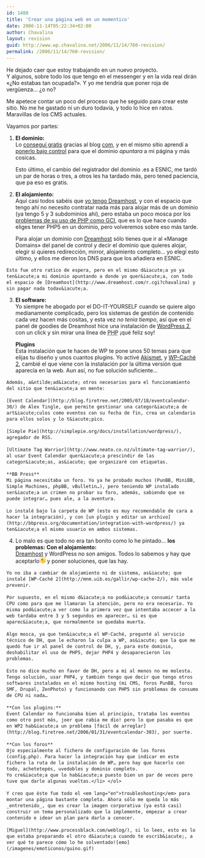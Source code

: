 ```yaml
---
id: 1408
title: 'Crear una página web en un momentico'
date: 2006-11-14T05:22:34+02:00
author: Chavalina
layout: revision
guid: http://www.wp.chavalina.net/2006/11/14/760-revision/
permalink: /2006/11/14/760-revision/
---
```

He dejado caer que estoy trabajando en un nuevo proyecto.  
Y algunos, sobre todo los que tengo en el messenger y en la vida real dirán «&iquest;No estabas tan ocupada?». Y yo me tendr&iacute;a que poner roja de verg&uuml;enza… &iquest;o no?

Me apetece contar un poco del proceso que he seguido para crear este sitio. No me he gastado ni un duro todav&iacute;a, y todo lo hice en ratos. Maravillas de los CMS actuales.

Vayamos por partes:

  1. **El dominio:**  
    Lo [consegu&iacute; gratis](http://www.com.es/00433/dominios-es-gratis/) gracias al blog [com](http://www.com.es/), y en el mismo sitio aprend&iacute; a [ponerlo bajo control](http://www.com.es/00438/gestionar-dominio-esnic/) para que el dominio _apuntara_ a mi página y más cosicas.</p> 
    Esto &uacute;ltimo, el cambio del registrador del dominio .es a ESNIC, me tardó un par de horas o tres, a otros les ha tardado más, pero tened paciencia, que pa eso es gratis.

  2. **El alojamiento:**  
    Aqu&iacute; casi todos sabéis que [yo tengo Dreamhost](http://chavalina.net/comentar.php?idpost=618), y con el espacio que tengo ah&iacute; no necesito contratar nada más para alojar más de un dominio (ya tengo 5 y 3 subdominios ah&iacute;), pero estaba un poco mosca por los [problemas de su uso de <acronym title="Hypertext PreProcessor">PHP</acronym> como GCI](http://mnm.uib.es/gallir/posts/2005/11/10/499/), que es lo que hace cuando eliges tener PHP5 en un dominio, pero volveremos sobre eso más tarde.</p> 
    Para alojar un dominio con [Dreamhost](http://www.dreamhost.com/r.cgi?chavalina) sólo tienes que ir al «Manage Domains» del panel de control y decir el dominio que quieres alojar, elegir si quieres redirección, mirror, alojamiento completo… yo eleg&iacute; esto &uacute;ltimo, y ellos me dieron los DNS para que los a&ntilde;adiera en ESNIC.
    
    Esto fue otro ratico de espera, pero en el mismo d&iacute;a yo ya ten&iacute;a mi dominio apuntando a donde yo quer&iacute;a, con todo el espacio de [Dreamhost](http://www.dreamhost.com/r.cgi?chavalina) y sin pagar nada todav&iacute;a.

  3. **El software:**  
    Yo siempre he abogado por el DO-IT-YOURSELF cuando se quiere algo medianamente complicado, pero los sistemas de gestión de contenido cada vez hacen más cositas, y esta vez _no ten&iacute;a tiempo_, as&iacute; que en el panel de goodies de Dreamhost hice una instalación de [WordPress 2](http://www.wordpress.com), con un click y sin mirar una l&iacute;nea de <acronym title="Hypertext PreProcessor">PHP</acronym> &iexcl;qué feliz soy!</p> 
    **Plugins**  
    Esta instalación que te hacen de WP te pone unos 50 temas para que elijas tu dise&ntilde;o y unos cuantos plugins. Yo activé [Akismet](http://akismet.com/), y [WP-Caché 2](http://mnm.uib.es/gallir/wp-cache-2/), cambié el que viene con la instalación por la &uacute;ltima versión que aparec&iacute;a en la web. Aun as&iacute;, no fue solución suficiente…
    
    Además, a&ntilde;ad&iacute; otros necesarios para el funcionamiento del sitio que ten&iacute;a en mente: 
    
    [Event Calendar](http://blog.firetree.net/2005/07/18/eventcalendar-30/) de Alex Tingle, que permite gestionar una categor&iacute;a de art&iacute;culos como eventos con su fecha de fin, crea un calendario para ellos solos y lo t&iacute;pico.
    
    [Simple Pie](http://simplepie.org/docs/installation/wordpress/), agregador de RSS.
    
    [Ultimate Tag Warrior](http://www.neato.co.nz/ultimate-tag-warrior/), al usar Event Calendar quer&iacute;a prescindir de las categor&iacute;as, as&iacute; que organizaré con etiquetas.
    
    **BB Press**  
    Mi página necesitaba un foro. Yo ya he probado muchos (PunBB, MiniBB, Simple Machines, phpBB, vBulletin…), pero teniendo WP instalado ser&iacute;a un crimen no probar su foro, además, sabiendo que se puede integrar… pues ale, a la aventura.
    
    Lo instalé bajo la carpeta de WP (esto es muy recomendable de cara a hacer la integración), y con [un plugin y editar un archivo](http://bbpress.org/documentation/integration-with-wordpress/) ya ten&iacute;a el mismo usuario en ambos sistemas. 

  4. Lo malo es que todo no era tan bonito como lo he pintado… **los problemas:** 
    **Con el alojamiento:**  
    [Dreamhost](http://www.dreamhost.com/r.cgi?chavalina) y WordPress no son amigos. Todos lo sabemos y hay que aceptarlo![emo](/imagenes/emoticonos/confuso.gif) y poner soluciones, que las hay.
    
    Yo no iba a cambiar de alojamiento ni de sistema, as&iacute; que instalé [WP-Caché 2](http://mnm.uib.es/gallir/wp-cache-2/), más vale prevenir.
    
    Por supuesto, en el mismo d&iacute;a no pod&iacute;a consumir tanta CPU como para que me llamaran la atención, pero no era necesario. Yo misma pod&iacute;a ver como la primera vez que intentaba accecer a la web tardaba entre 3 y 5 segundos en aparecer… si es que aparec&iacute;a, que normalmente se quedaba muerta.
    
    Algo mosca, ya que ten&iacute;a el WP-Caché, pregunté al servicio técnico de DH, que le echaron la culpa a WP, as&iacute; que la que me quedó fue ir al panel de control de DH, y, para este dominio, deshabilitar el uso de PHP5, dejar PHP4 y desaparecieron los problemas.
    
    Esto no dice mucho en favor de DH, pero a mi al menos no me molesta. Tengo solución, usar PHP4, y también tengo que decir que tengo otros softwares instalados en el mismo hosting (mi CMS, foros PunBB, foros SMF, Drupal, ZenPhoto) y funcionando con PHP5 sin problemas de consumo de CPU ni nada…
    
    **Con los plugins:**  
    Event Calendar no funcionaba bien al principio, trataba los eventos como otro post más, joer que rabia me dio! pero lo que pasaba es que en WP2 hab&iacute;a un problema [fácil de arreglar](http://blog.firetree.net/2006/01/31/eventcalendar-303), por suerte.
    
    **Con los foros**  
    Ojo especialmente al fichero de configuración de los foros (config.php). Para hacer la integración hay que indicar en este fichero la ruta de la instalación de WP… pero hay que hacerlo con todo, achetetepés, uvedobles y dominio completo.  
    Yo cre&iacute;a que lo hab&iacute;a puesto bien un par de veces pero tuve que darle algunas vueltas.</li> </ol> 
    
    Y creo que éste fue todo el <em lang="en">troubleshooting</em> para montar una página bastante completa. Ahora sólo me queda lo más _entretenido_, que es crear la imagen corporativa (ya está casi) construir un tema personalizado que la implemente, empezar a crear contenido e idear un plan para darlo a conocer.
    
    [Miguel](http://www.processblack.com/weblog/), si lo lees, esto es lo que estaba preparando el otro d&iacute;a cuando te escrib&iacute;, a ver qué te parece cómo lo he solventado![emo](/imagenes/emoticonos/guino.gif)